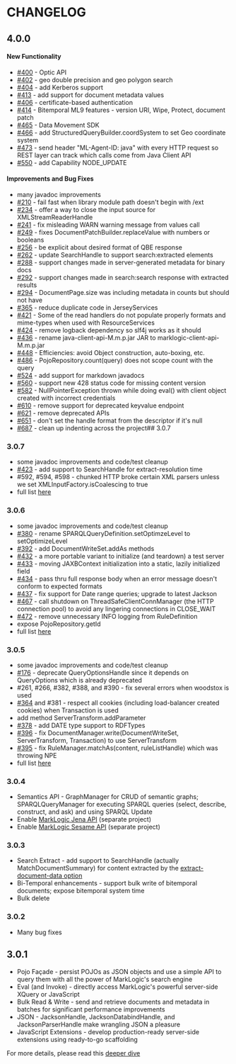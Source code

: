 # CHANGELOG

## 4.0.0

#### New Functionality
- [#400](https://github.com/marklogic/java-client-api/issues/400) - Optic API
- [#402](https://github.com/marklogic/java-client-api/issues/402) - geo double precision and geo polygon search
- [#404](https://github.com/marklogic/java-client-api/issues/404) - add Kerberos support
- [#413](https://github.com/marklogic/java-client-api/issues/413) - add support for document metadata values
- [#406](https://github.com/marklogic/java-client-api/issues/406) - certificate-based authentication
- [#414](https://github.com/marklogic/java-client-api/issues/414) - Bitemporal ML9 features - version URI, Wipe, Protect, document patch
- [#465](https://github.com/marklogic/java-client-api/issues/465) - Data Movement SDK
- [#466](https://github.com/marklogic/java-client-api/issues/466) - add StructuredQueryBuilder.coordSystem to set Geo coordinate system
- [#473](https://github.com/marklogic/java-client-api/issues/473) - send header "ML-Agent-ID: java" with every HTTP request so REST layer can track which calls come from Java Client API
- [#550](https://github.com/marklogic/java-client-api/issues/550) - add Capability NODE_UPDATE

#### Improvements and Bug Fixes
- many javadoc improvements
- [#210](https://github.com/marklogic/java-client-api/issues/210) - fail fast when library module path doesn't begin with /ext
- [#234](https://github.com/marklogic/java-client-api/issues/234) - offer a way to close the input source for XMLStreamReaderHandle
- [#241](https://github.com/marklogic/java-client-api/issues/241) - fix misleading WARN warning message from values call
- [#249](https://github.com/marklogic/java-client-api/issues/249) - fixes DocumentPatchBuilder.replaceValue with numbers or booleans
- [#256](https://github.com/marklogic/java-client-api/issues/256) - be explicit about desired format of QBE response
- [#262](https://github.com/marklogic/java-client-api/issues/262) - update SearchHandle to support search:extracted elements
- [#288](https://github.com/marklogic/java-client-api/issues/288) - support changes made in server-generated metadata for binary docs
- [#292](https://github.com/marklogic/java-client-api/issues/292) - support changes made in search:search response with extracted results
- [#294](https://github.com/marklogic/java-client-api/issues/294) - DocumentPage.size was including metadata in counts but should not have
- [#365](https://github.com/marklogic/java-client-api/issues/365) - reduce duplicate code in JerseyServices
- [#421](https://github.com/marklogic/java-client-api/issues/421) - Some of the read handlers do not populate properly formats and mime-types when used with ResourceServices
- [#424](https://github.com/marklogic/java-client-api/issues/424) - remove logback dependency so slf4j works as it should
- [#436](https://github.com/marklogic/java-client-api/issues/436) - rename java-client-api-M.m.p.jar JAR to marklogic-client-api-M.m.p.jar
- [#448](https://github.com/marklogic/java-client-api/issues/448) - Efficiencies: avoid Object construction, auto-boxing, etc.
- [#486](https://github.com/marklogic/java-client-api/issues/486) - PojoRepository.count(query) does not scope count with the query
- [#524](https://github.com/marklogic/java-client-api/issues/524) - add support for markdown javadocs
- [#560](https://github.com/marklogic/java-client-api/issues/560) - support new 428 status code for missing content version
- [#582](https://github.com/marklogic/java-client-api/issues/582) - NullPointerException thrown while doing eval() with client object created with incorrect credentials
- [#610](https://github.com/marklogic/java-client-api/issues/610) - remove support for deprecated keyvalue endpoint
- [#621](https://github.com/marklogic/java-client-api/issues/621) - remove deprecated APIs
- [#651](https://github.com/marklogic/java-client-api/issues/651) - don't set the handle format from the descriptor if it's null
- [#687](https://github.com/marklogic/java-client-api/issues/687) - clean up indenting across the project## 3.0.7

### 3.0.7

- some javadoc improvements and code/test cleanup
- [#423](https://github.com/marklogic/java-client-api/issues/423) - add support to SearchHandle for extract-resolution time
- #592, #594, #598 - chunked HTTP broke certain XML parsers unless we set XMLInputFactory.isCoalescing to true
- full list [here](https://github.com/marklogic/java-client-api/compare/3.0.6...3.0.7)

### 3.0.6

- some javadoc improvements and code/test cleanup
- [#380](https://github.com/marklogic/java-client-api/issues/380) - rename SPARQLQueryDefinition.setOptimzeLevel to setOptimizeLevel
- [#392](https://github.com/marklogic/java-client-api/issues/392) - add DocumentWriteSet.addAs methods
- [#432](https://github.com/marklogic/java-client-api/issues/432) - a more portable variant to initialize (and teardown) a test server
- [#433](https://github.com/marklogic/java-client-api/issues/433) - moving JAXBContext initialization into a static, lazily initialized field
- [#434](https://github.com/marklogic/java-client-api/issues/434) - pass thru full response body when an error message doesn't conform to expected formats
- [#437](https://github.com/marklogic/java-client-api/issues/437) - fix support for Date range queries; upgrade to latest Jackson
- [#467](https://github.com/marklogic/java-client-api/issues/467) - call shutdown on ThreadSafeClientConnManager (the HTTP connection pool) to avoid any lingering connections in CLOSE_WAIT
- [#472](https://github.com/marklogic/java-client-api/issues/472) - remove unnecessary INFO logging from RuleDefinition
- expose PojoRepository.getId
- full list [here](https://github.com/marklogic/java-client-api/compare/3.0.5...3.0.6)

### 3.0.5

- some javadoc improvements and code/test cleanup
- [#176](https://github.com/marklogic/java-client-api/issues/176) - deprecate QueryOptionsHandle since it depends on QueryOptions which is already deprecated
- #261, #266, #382, #388, and #390 - fix several errors when woodstox is used
- [#364](https://github.com/marklogic/java-client-api/issues/364) and #381 - respect all cookies (including load-balancer created cookies) when Transaction is used
- add method ServerTransform.addParameter
- [#378](https://github.com/marklogic/java-client-api/issues/378) - add DATE type support to RDFTypes
- [#396](https://github.com/marklogic/java-client-api/issues/396) - fix DocumentManager.write(DocumentWriteSet, ServerTransform, Transaction) to use ServerTransform
- [#395](https://github.com/marklogic/java-client-api/issues/395) - fix RuleManager.matchAs(content, ruleListHandle) which was throwing NPE
- full list [here](https://github.com/marklogic/java-client-api/compare/3.0.4...3.0.5)

### 3.0.4

* Semantics API - GraphManager for CRUD of semantic graphs; SPARQLQueryManager for executing SPARQL
  queries (select, describe, construct, and ask) and using SPARQL Update
* Enable [MarkLogic Jena API](https://github.com/marklogic/marklogic-jena) (separate project)
* Enable [MarkLogic Sesame API](https://github.com/marklogic/marklogic-sesame) (separate project)

### 3.0.3

* Search Extract - add support to SearchHandle (actually MatchDocumentSummary) for content extracted by
  the [extract-document-data option](http://docs.marklogic.com/search:search#opt-extract-document-data)
* Bi-Temporal enhancements - support bulk write of bitemporal documents; expose bitemporal system time
* Bulk delete

### 3.0.2

* Many bug fixes

## 3.0.1

* Pojo Façade - persist POJOs as JSON objects and use a simple API to query them with all the power
  of MarkLogic's search engine
* Eval (and Invoke) - directly access MarkLogic's powerful server-side XQuery or JavaScript
* Bulk Read & Write - send and retrieve documents and metadata in batches for significant performance
  improvements
* JSON - JacksonHandle, JacksonDatabindHandle, and JacksonParserHandle make wrangling JSON a pleasure
* JavaScript Extensions - develop production-ready server-side extensions using ready-to-go scaffolding

For more details, please read this [deeper dive](http://developer.marklogic.com/features/java-client-api-2)



